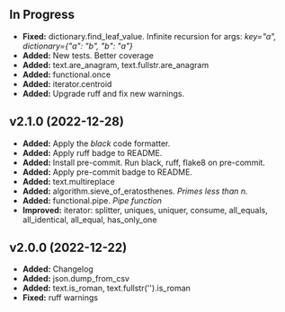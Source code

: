 ## In Progress ##

- **Fixed:** dictionary.find_leaf_value. Infinite recursion for args: *key="a", dictionary={"a": "b", "b": "a"}*
- **Added:** New tests. Better coverage
- **Added:** text.are_anagram, text.fullstr.are_anagram
- **Added:** functional.once
- **Added:** iterator.centroid
- **Added:** Upgrade ruff and fix new warnings.

## v2.1.0 (2022-12-28) ##

- **Added:** Apply the *black* code formatter.
- **Added:** Apply ruff badge to README.
- **Added:** Install pre-commit. Run black, ruff, flake8 on pre-commit.
- **Added:** Apply pre-commit badge to README.
- **Added:** text.multireplace
- **Added:** algorithm.sieve_of_eratosthenes. *Primes less than n.*
- **Added:** functional.pipe. *Pipe function*
- **Improved:** iterator: splitter, uniques, uniquer, consume, all_equals, all_identical, all_equal, has_only_one

## v2.0.0 (2022-12-22) ##

- **Added:** Changelog
- **Added:** json.dump_from_csv
- **Added:** text.is_roman, text.fullstr('').is_roman
- **Fixed:** ruff warnings
